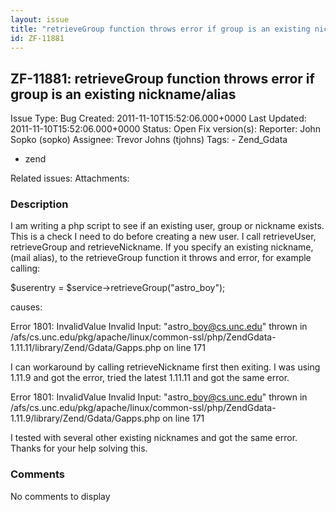```yaml
---
layout: issue
title: "retrieveGroup function throws error if group is an existing nickname/alias"
id: ZF-11881
---
```


ZF-11881: retrieveGroup function throws error if group is an existing nickname/alias
------------------------------------------------------------------------------------

 Issue Type: Bug Created: 2011-11-10T15:52:06.000+0000 Last Updated: 2011-11-10T15:52:06.000+0000 Status: Open Fix version(s): 
 Reporter:  John Sopko (sopko)  Assignee:  Trevor Johns (tjohns)  Tags: - Zend\_Gdata
- zend
 
 Related issues: 
 Attachments: 
### Description

I am writing a php script to see if an existing user, group or nickname exists. This is a check I need to do before creating a new user. I call retrieveUser, retrieveGroup and retrieveNickname. If you specify an existing nickname,(mail alias), to the retrieveGroup function it throws and error, for example calling:

$userentry = $service->retrieveGroup("astro\_boy");

causes:

Error 1801: InvalidValue Invalid Input: "astro\_boy@cs.unc.edu" thrown in /afs/cs.unc.edu/pkg/apache/linux/common-ssl/php/ZendGdata-1.11.11/library/Zend/Gdata/Gapps.php on line 171

I can workaround by calling retrieveNickname first then exiting. I was using 1.11.9 and got the error, tried the latest 1.11.11 and got the same error.

Error 1801: InvalidValue Invalid Input: "astro\_boy@cs.unc.edu" thrown in /afs/cs.unc.edu/pkg/apache/linux/common-ssl/php/ZendGdata-1.11.9/library/Zend/Gdata/Gapps.php on line 171

I tested with several other existing nicknames and got the same error. Thanks for your help solving this.

 

 

### Comments

No comments to display